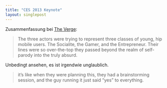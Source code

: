 ```yaml
---
title: "CES 2013 Keynote"
layout: singlepost
---
```


Zusammenfassung bei [The Verge](http://www.theverge.com/2013/1/8/3850056/qualcomms-insane-ces-2013-keynote-pictures-tweets):

> The three actors were trying to represent three classes of young, hip mobile users. The Socialite, the Gamer, and the Entrepreneur. Their lines were so over-the-top they passed beyond the realm of self-parody into the truly absurd.

Unbedingt ansehen, es ist irgendwie unglaublich.

> it’s like when they were planning this, they had a brainstorming session, and the guy running it just said “yes” to everything.